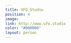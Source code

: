 ```yaml
---
title: UFO Studio
position: 4
image: 
link: http://www.ufo.studio
color: "#000000"
layout: person
---
```


